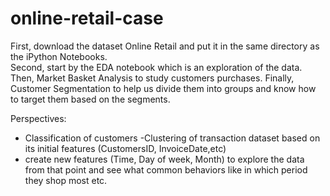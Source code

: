 # online-retail-case
First, download the dataset Online Retail and put it in the same directory as the iPython Notebooks. <br>
Second, start by the EDA notebook which is an exploration of the data.
Then, Market Basket Analysis to study customers purchases.
Finally, Customer Segmentation to help us divide them into groups and know how to target them based on the segments.

Perspectives:
- Classification of customers
-Clustering of transaction dataset based on its initial features (CustomersID, InvoiceDate,etc)
- create new features (Time, Day of week, Month) to explore the data from that point and see what common behaviors like in which period they shop most etc.

